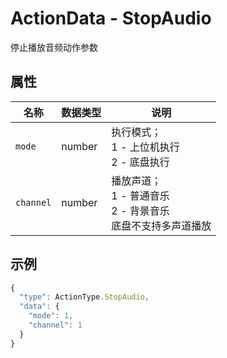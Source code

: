 # ActionData - StopAudio

停止播放音频动作参数

## 属性

| 名称      | 数据类型 | 说明                                                         |
| --------- | -------- | ------------------------------------------------------------ |
| `mode`    | number   | 执行模式；<br/>1 - 上位机执行<br/>2 - 底盘执行               |
| `channel` | number   | 播放声道；<br/>1 - 普通音乐<br/>2 - 背景音乐<br/>底盘不支持多声道播放 |

## 示例

```typescript
{
  "type": ActionType.StopAudio,
  "data": {
    "mode": 1,
    "channel": 1
  }
}
```

### 